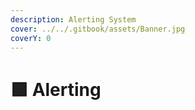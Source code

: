 ```yaml
---
description: Alerting System
cover: ../../.gitbook/assets/Banner.jpg
coverY: 0
---
```


# 🟪 Alerting

